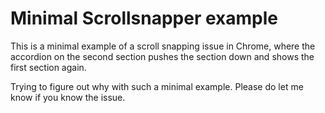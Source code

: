 # Minimal Scrollsnapper example

This is a minimal example of a scroll snapping issue in Chrome, where the accordion on the second section pushes the section down and shows the first section again.

Trying to figure out why with such a minimal example. Please do let me know if you know the issue.
